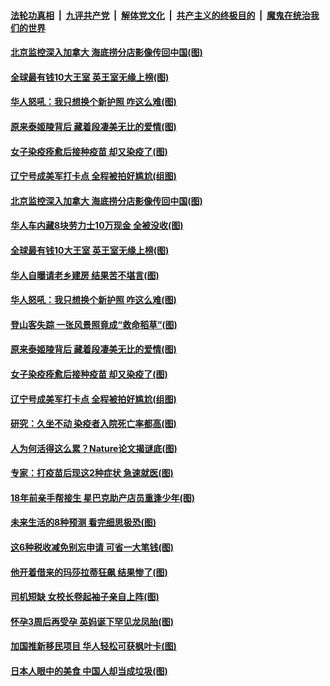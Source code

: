 ####  [法轮功真相](../../../../basic/blob/master/README.md?t=04202102) &nbsp;|&nbsp; [九评共产党](../../../../9ping.md/blob/master/README.md?t=04202102) &nbsp;|&nbsp; [解体党文化](../../../../jtdwh.md/blob/master/README.md?t=04202102)  &nbsp;|&nbsp; [共产主义的终极目的](../../../../gczydzjmd.md/blob/master/README.md?t=04202102) &nbsp;|&nbsp; [魔鬼在统治我们的世界](../../../../mgztzwmdsj.md/blob/master/README.md?t=04202102) 

#### [北京监控深入加拿大 海底捞分店影像传回中国(图)](../pages/p3/969302.md?t=04202102) 

#### [全球最有钱10大王室 英王室无缘上榜(图)](../pages/p3/969267.md?t=04202102) 

#### [华人怒吼：我只想换个新护照 咋这么难(图)](../pages/p3/969250.md?t=04202102) 

#### [原来泰姬陵背后 藏着段凄美无比的爱情(图)](../pages/p3/968850.md?t=04202102) 

#### [女子染疫痊愈后接种疫苗 却又染疫了(图)](../pages/p3/969171.md?t=04202102) 

#### [辽宁号成美军打卡点 全程被拍好尴尬(组图)](../pages/p3/969150.md?t=04202102) 

#### [北京监控深入加拿大 海底捞分店影像传回中国(图)](../pages/p3/969302.md?t=04202102) 

#### [华人车内藏8块劳力士10万现金 全被没收(图)](../pages/p3/969269.md?t=04202102) 

#### [全球最有钱10大王室 英王室无缘上榜(图)](../pages/p3/969267.md?t=04202102) 

#### [华人自曝请老乡建房 结果苦不堪言(图)](../pages/p3/969253.md?t=04202102) 

#### [华人怒吼：我只想换个新护照 咋这么难(图)](../pages/p3/969250.md?t=04202102) 

#### [登山客失踪 一张风景照竟成“救命稻草”(图)](../pages/p3/969186.md?t=04202102) 

#### [原来泰姬陵背后 藏着段凄美无比的爱情(图)](../pages/p3/968850.md?t=04202102) 

#### [女子染疫痊愈后接种疫苗 却又染疫了(图)](../pages/p3/969171.md?t=04202102) 

#### [辽宁号成美军打卡点 全程被拍好尴尬(组图)](../pages/p3/969150.md?t=04202102) 

#### [研究：久坐不动 染疫者入院死亡率都高(图)](../pages/p3/969148.md?t=04202102) 

#### [人为何活得这么累？Nature论文揭谜底(图)](../pages/p3/969075.md?t=04202102) 

#### [专家：打疫苗后现这2种症状 急速就医(图)](../pages/p3/969069.md?t=04202102) 

#### [18年前亲手帮接生 星巴克助产店员重逢少年(图)](../pages/p3/969050.md?t=04202102) 

#### [未来生活的8种预测 看完细思极恐(图)](../pages/p3/968750.md?t=04202102) 

#### [这6种税收减免别忘申请 可省一大笔钱(图)](../pages/p3/968997.md?t=04202102) 

#### [他开着借来的玛莎拉蒂狂飙 结果惨了(图)](../pages/p3/968968.md?t=04202102) 

#### [司机短缺 女校长卷起袖子亲自上阵(图)](../pages/p3/968965.md?t=04202102) 

#### [怀孕3周后再受孕 英妈诞下罕见龙凤胎(图)](../pages/p3/968963.md?t=04202102) 

#### [加国推新移民项目 华人轻松可获枫叶卡(图)](../pages/p3/968948.md?t=04202102) 

#### [日本人眼中的美食 中国人却当成垃圾(图)](../pages/p3/968857.md?t=04202102) 

